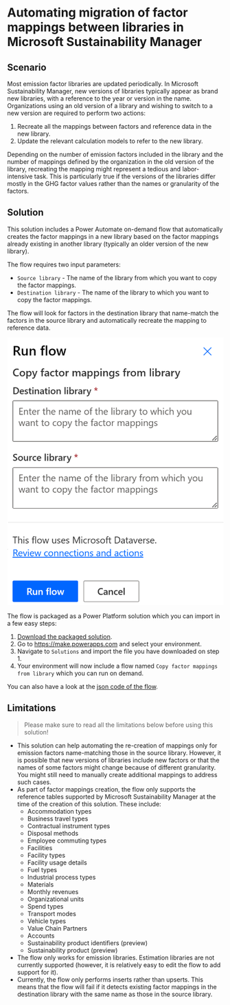 # Automating migration of factor mappings between libraries in Microsoft Sustainability Manager
## Scenario
Most emission factor libraries are updated periodically. In Microsoft Sustainability Manager, new versions of libraries typically appear as brand new libraries, with a reference to the year or version in the name.
Organizations using an old version of a library and wishing to switch to a new version are required to perform two actions:
1. Recreate all the mappings between factors and reference data in the new library.
2. Update the relevant calculation models to refer to the new library.

Depending on the number of emission factors included in the library and the number of mappings defined by the organization in the old version of the library, recreating the mapping might represent a tedious and labor-intensive task. This is particularly true if the versions of the libraries differ mostly in the GHG factor values rather than the names or granularity of the factors.

## Solution
This solution includes a Power Automate on-demand flow that automatically creates the factor mappings in a new library based on the factor mappings already existing in another library (typically an older version of the new library).

The flow requires two input parameters:
- `Source library` - The name of the library from which you want to copy the factor mappings.
- `Destination library` - The name of the library to which you want to copy the factor mappings.

The flow will look for factors in the destination library that name-match the factors in the source library and automatically recreate the mapping to reference data.

![Screenshot of the parameters required when running the flow](Flow-screenshot.png)

The flow is packaged as a Power Platform solution which you can import in a few easy steps:
1. [Download the packaged solution](Copyfactormappingstonewlibrary_1_0_0_1_managed.zip).
1. Go to https://make.powerapps.com and select your environment.
1. Navigate to `Solutions` and import the file you have downloaded on step 1.
1. Your environment will now include a flow named `Copy factor mappings from library` which you can run on demand.

You can also have a look at the [json code of the flow](Flow-Copyfactormappingsfromlibrary.json).

## Limitations
> Please make sure to read all the limitations below before using this solution!
- This solution can help automating the re-creation of mappings only for emission factors name-matching those in the source library. However, it is possible that new versions of libraries include new factors or that the names of some factors might change because of different granularity. You might still need to manually create additional mappings to address such cases.
- As part of factor mappings creation, the flow only supports the reference tables supported by Microsoft Sustainability Manager at the time of the creation of this solution. These include:
    - Accommodation types
    - Business travel types
    - Contractual instrument types
    - Disposal methods
    - Employee commuting types
    - Facilities
    - Facility types
    - Facility usage details
    - Fuel types
    - Industrial process types
    - Materials
    - Monthly revenues
    - Organizational units
    - Spend types
    - Transport modes
    - Vehicle types
    - Value Chain Partners
    - Accounts
    - Sustainability product identifiers (preview)
    - Sustainability product (preview)
- The flow only works for emission libraries. Estimation libraries are not currently supported (however, it is relatively easy to edit the flow to add support for it).
- Currently, the flow only performs inserts rather than upserts. This means that the flow will fail if it detects existing factor mappings in the destination library with the same name as those in the source library.
